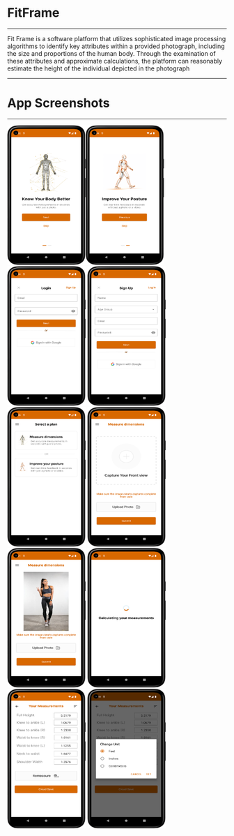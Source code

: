 # FitFrame
<hr>
Fit Frame is a software platform that utilizes sophisticated image processing algorithms to identify key attributes within a provided photograph, including the size and proportions of the human body. Through the examination of these attributes and approximate calculations, the platform can reasonably estimate the height of the individual depicted in the photograph
<hr>
<h1> App Screenshots </h1> 
<hr>
<div>
<img src="Images/1.png" width="180" height= "320"><img src="Images/2.png" width="180" height= "320"><img src="Images/3.png" width="180" height= "320"> <img src="Images/4.png" width="180" height= "320">
<img src="Images/5.png" width="180" height= "320"> <img src="Images/6.png" width="180" height= "320"> <img src="Images/7.png" width="180" height= "320"> <img src="Images/8.png" width="180" height= "320">
<img src="Images/9.png" width="180" height= "320"> <img src="Images/10.png" width="180" height= "320"> 
</div>
